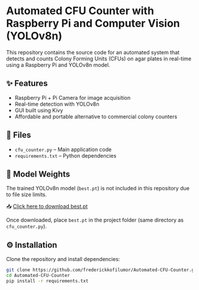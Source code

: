 # Automated CFU Counter with Raspberry Pi and Computer Vision (YOLOv8n)

This repository contains the source code for an automated system that detects and counts Colony Forming Units (CFUs) on agar plates in real-time using a Raspberry Pi and YOLOv8n model.

## ✨ Features
- Raspberry Pi + Pi Camera for image acquisition  
- Real-time detection with YOLOv8n  
- GUI built using Kivy  
- Affordable and portable alternative to commercial colony counters  

## 📂 Files
- `cfu_counter.py` – Main application code  
- `requirements.txt` – Python dependencies  

## 🔗 Model Weights
The trained YOLOv8n model (`best.pt`) is not included in this repository due to file size limits.  

📥 [Click here to download best.pt](https://drive.google.com/uc?export=download&id=1EkHKVDeS7vP0EJ1gxVQTxy_D7bljV1st)

Once downloaded, place `best.pt` in the project folder (same directory as `cfu_counter.py`).  


## ⚙️ Installation

Clone the repository and install dependencies:

```bash
git clone https://github.com/frederickkofilumor/Automated-CFU-Counter.git
cd Automated-CFU-Counter
pip install -r requirements.txt

